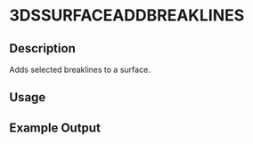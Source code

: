 # 3DSSURFACEADDBREAKLINES

## Description

Adds selected breaklines to a surface.

## Usage

## Example Output
```
```
